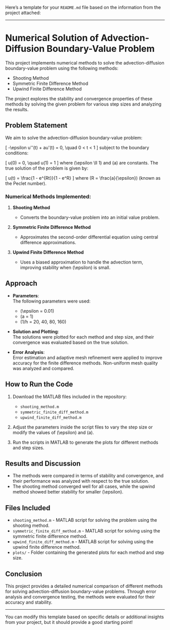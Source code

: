 Here’s a template for your `README.md` file based on the information from the project attached:

---

# Numerical Solution of Advection-Diffusion Boundary-Value Problem

This project implements numerical methods to solve the advection-diffusion boundary-value problem using the following methods:
- Shooting Method
- Symmetric Finite Difference Method
- Upwind Finite Difference Method

The project explores the stability and convergence properties of these methods by solving the given problem for various step sizes and analyzing the results.

## Problem Statement

We aim to solve the advection-diffusion boundary-value problem:

\[
-\epsilon u''(t) + au'(t) = 0, \quad 0 < t < 1
\]
subject to the boundary conditions:

\[
u(0) = 0, \quad u(1) = 1
\]
where \(\epsilon \ll 1\) and \(a\) are constants. The true solution of the problem is given by:

\[
u(t) = \frac{1 - e^{Rt}}{1 - e^R}
\]
where \(R = \frac{a}{\epsilon}\) (known as the Peclet number).

### Numerical Methods Implemented:
1. **Shooting Method**
   - Converts the boundary-value problem into an initial value problem.
   
2. **Symmetric Finite Difference Method**
   - Approximates the second-order differential equation using central difference approximations.
   
3. **Upwind Finite Difference Method**
   - Uses a biased approximation to handle the advection term, improving stability when \(\epsilon\) is small.

## Approach

- **Parameters**:  
  The following parameters were used:
  - \(\epsilon = 0.01\)
  - \(a = 1\)
  - \(1/h = 20, 40, 80, 160\)

- **Solution and Plotting**:  
  The solutions were plotted for each method and step size, and their convergence was evaluated based on the true solution.

- **Error Analysis**:  
  Error estimation and adaptive mesh refinement were applied to improve accuracy for the finite difference methods. Non-uniform mesh quality was analyzed and compared.

## How to Run the Code

1. Download the MATLAB files included in the repository:
   - `shooting_method.m`
   - `symmetric_finite_diff_method.m`
   - `upwind_finite_diff_method.m`

2. Adjust the parameters inside the script files to vary the step size or modify the values of \(\epsilon\) and \(a\).

3. Run the scripts in MATLAB to generate the plots for different methods and step sizes.

## Results and Discussion

- The methods were compared in terms of stability and convergence, and their performance was analyzed with respect to the true solution.
- The shooting method converged well for all cases, while the upwind method showed better stability for smaller \(\epsilon\).

## Files Included

- `shooting_method.m` - MATLAB script for solving the problem using the shooting method.
- `symmetric_finite_diff_method.m` - MATLAB script for solving using the symmetric finite difference method.
- `upwind_finite_diff_method.m` - MATLAB script for solving using the upwind finite difference method.
- `plots/` - Folder containing the generated plots for each method and step size.

## Conclusion

This project provides a detailed numerical comparison of different methods for solving advection-diffusion boundary-value problems. Through error analysis and convergence testing, the methods were evaluated for their accuracy and stability.

---

You can modify this template based on specific details or additional insights from your project, but it should provide a good starting point!
